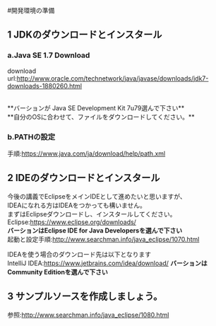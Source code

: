 #開発環境の準備

## 1 JDKのダウンロードとインスタール

### a.Java SE 1.7 Download
   download url:http://www.oracle.com/technetwork/java/javase/downloads/jdk7-downloads-1880260.html

   <br/>
   **バーションが Java SE Development Kit 7u79選んで下さい**
   <br/>
   **自分のOSに合わせて、ファイルをダウンロードしてください。**
   <br/>

### b.PATHの設定
   手順:https://www.java.com/ja/download/help/path.xml

## 2 IDEのダウンロードとインスタール

  今後の講義でEclipseをメインIDEとして進めたいと思いますが、<br>
  IDEAになれる方はIDEAをつかっても構いません。<br>
   まずはEclipseダウンロードし、インスタールしてください。
<br/>
   Eclipse:https://www.eclipse.org/downloads/
   <br/>
   **バーションはEclipse IDE for Java Developersを選んで下さい**
   <br/>
   起動と設定手順:http://www.searchman.info/java_eclipse/1070.html

   IDEAを使う場合のダウンロード先は以下となります<br/>
   IntelliJ IDEA:https://www.jetbrains.com/idea/download/
   **バーションはCommunity Editionを選んで下さい**

## 3 サンプルソースを作成しましょう。
   参照:http://www.searchman.info/java_eclipse/1080.html


　
